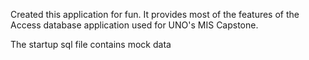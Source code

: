 Created this application for fun. It provides most of the features of the Access database application used for UNO's MIS Capstone. 

The startup sql file contains mock data
